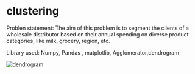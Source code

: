 # clustering
Problen statement:
The aim of this problem is to segment the clients of a wholesale distributor based on their annual spending on diverse
product categories, like milk, grocery, region, etc.

Library used:
Numpy, Pandas , matplotlib, Agglomerator,dendrogram


![dendrogram](https://user-images.githubusercontent.com/61820721/147391323-75d158a5-e5e1-4a39-bca7-e617d8e99740.png)
